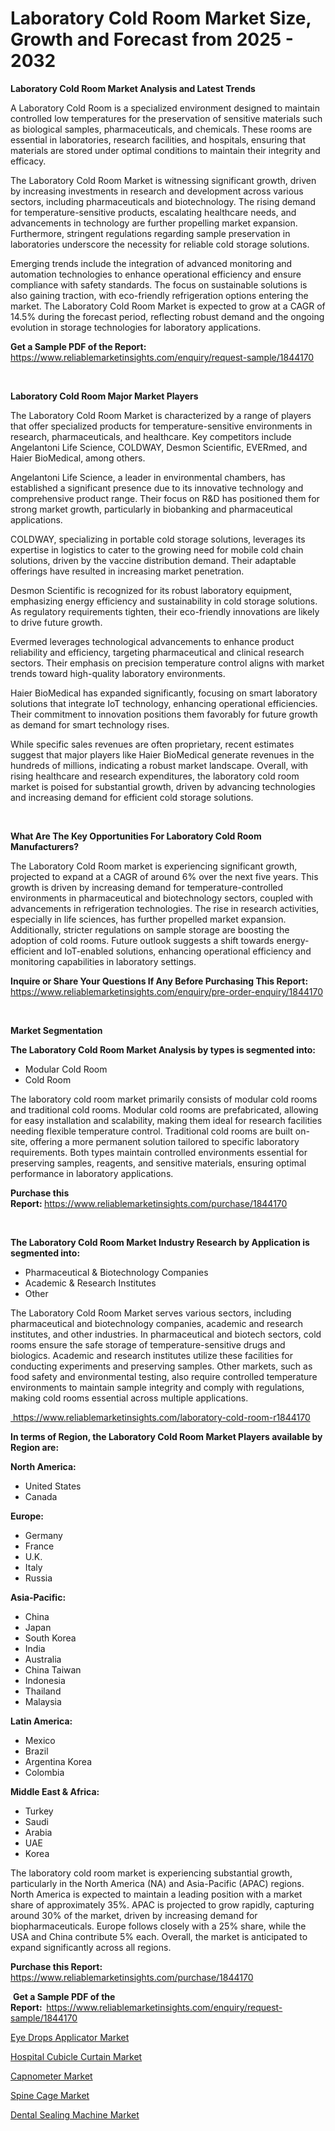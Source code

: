 <p><h1>Laboratory Cold Room Market Size, Growth and Forecast from 2025 - 2032</h1></p><p><strong>Laboratory Cold Room Market Analysis and Latest Trends</strong></p>
<p><p>A Laboratory Cold Room is a specialized environment designed to maintain controlled low temperatures for the preservation of sensitive materials such as biological samples, pharmaceuticals, and chemicals. These rooms are essential in laboratories, research facilities, and hospitals, ensuring that materials are stored under optimal conditions to maintain their integrity and efficacy.</p><p>The Laboratory Cold Room Market is witnessing significant growth, driven by increasing investments in research and development across various sectors, including pharmaceuticals and biotechnology. The rising demand for temperature-sensitive products, escalating healthcare needs, and advancements in technology are further propelling market expansion. Furthermore, stringent regulations regarding sample preservation in laboratories underscore the necessity for reliable cold storage solutions.</p><p>Emerging trends include the integration of advanced monitoring and automation technologies to enhance operational efficiency and ensure compliance with safety standards. The focus on sustainable solutions is also gaining traction, with eco-friendly refrigeration options entering the market. The Laboratory Cold Room Market is expected to grow at a CAGR of 14.5% during the forecast period, reflecting robust demand and the ongoing evolution in storage technologies for laboratory applications.</p></p>
<p><strong>Get a Sample PDF of the Report:&nbsp;</strong> <a href="https://www.reliablemarketinsights.com/enquiry/request-sample/1844170?utm_campaign=2133&utm_medium=2&utm_source=Github&utm_content=ia&utm_term=03032025&utm_id=laboratory-cold-room">https://www.reliablemarketinsights.com/enquiry/request-sample/1844170</a></p>
<p>&nbsp;</p>
<p><strong>Laboratory Cold Room Major Market Players</strong></p>
<p><p>The Laboratory Cold Room Market is characterized by a range of players that offer specialized products for temperature-sensitive environments in research, pharmaceuticals, and healthcare. Key competitors include Angelantoni Life Science, COLDWAY, Desmon Scientific, EVERmed, and Haier BioMedical, among others.</p><p>Angelantoni Life Science, a leader in environmental chambers, has established a significant presence due to its innovative technology and comprehensive product range. Their focus on R&D has positioned them for strong market growth, particularly in biobanking and pharmaceutical applications. </p><p>COLDWAY, specializing in portable cold storage solutions, leverages its expertise in logistics to cater to the growing need for mobile cold chain solutions, driven by the vaccine distribution demand. Their adaptable offerings have resulted in increasing market penetration.</p><p>Desmon Scientific is recognized for its robust laboratory equipment, emphasizing energy efficiency and sustainability in cold storage solutions. As regulatory requirements tighten, their eco-friendly innovations are likely to drive future growth.</p><p>Evermed leverages technological advancements to enhance product reliability and efficiency, targeting pharmaceutical and clinical research sectors. Their emphasis on precision temperature control aligns with market trends toward high-quality laboratory environments.</p><p>Haier BioMedical has expanded significantly, focusing on smart laboratory solutions that integrate IoT technology, enhancing operational efficiencies. Their commitment to innovation positions them favorably for future growth as demand for smart technology rises.</p><p>While specific sales revenues are often proprietary, recent estimates suggest that major players like Haier BioMedical generate revenues in the hundreds of millions, indicating a robust market landscape. Overall, with rising healthcare and research expenditures, the laboratory cold room market is poised for substantial growth, driven by advancing technologies and increasing demand for efficient cold storage solutions.</p></p>
<p>&nbsp;</p>
<p><strong>What Are The Key Opportunities For Laboratory Cold Room Manufacturers?</strong></p>
<p><p>The Laboratory Cold Room market is experiencing significant growth, projected to expand at a CAGR of around 6% over the next five years. This growth is driven by increasing demand for temperature-controlled environments in pharmaceutical and biotechnology sectors, coupled with advancements in refrigeration technologies. The rise in research activities, especially in life sciences, has further propelled market expansion. Additionally, stricter regulations on sample storage are boosting the adoption of cold rooms. Future outlook suggests a shift towards energy-efficient and IoT-enabled solutions, enhancing operational efficiency and monitoring capabilities in laboratory settings.</p></p>
<p><strong>Inquire or Share Your Questions If Any Before Purchasing This Report:</strong> <a href="https://www.reliablemarketinsights.com/enquiry/pre-order-enquiry/1844170?utm_campaign=2133&utm_medium=2&utm_source=Github&utm_content=ia&utm_term=03032025&utm_id=laboratory-cold-room">https://www.reliablemarketinsights.com/enquiry/pre-order-enquiry/1844170</a></p>
<p>&nbsp;</p>
<p><strong>Market Segmentation</strong></p>
<p><strong>The Laboratory Cold Room Market Analysis by types is segmented into:</strong></p>
<p><ul><li>Modular Cold Room</li><li>Cold Room</li></ul></p>
<p><p>The laboratory cold room market primarily consists of modular cold rooms and traditional cold rooms. Modular cold rooms are prefabricated, allowing for easy installation and scalability, making them ideal for research facilities needing flexible temperature control. Traditional cold rooms are built on-site, offering a more permanent solution tailored to specific laboratory requirements. Both types maintain controlled environments essential for preserving samples, reagents, and sensitive materials, ensuring optimal performance in laboratory applications.</p></p>
<p><strong>Purchase this Report:&nbsp;</strong><a href="https://www.reliablemarketinsights.com/purchase/1844170?utm_campaign=2133&utm_medium=2&utm_source=Github&utm_content=ia&utm_term=03032025&utm_id=laboratory-cold-room">https://www.reliablemarketinsights.com/purchase/1844170</a></p>
<p>&nbsp;</p>
<p><strong>The Laboratory Cold Room Market Industry Research by Application is segmented into:</strong></p>
<p><ul><li>Pharmaceutical & Biotechnology Companies</li><li>Academic & Research Institutes</li><li>Other</li></ul></p>
<p><p>The Laboratory Cold Room Market serves various sectors, including pharmaceutical and biotechnology companies, academic and research institutes, and other industries. In pharmaceutical and biotech sectors, cold rooms ensure the safe storage of temperature-sensitive drugs and biologics. Academic and research institutes utilize these facilities for conducting experiments and preserving samples. Other markets, such as food safety and environmental testing, also require controlled temperature environments to maintain sample integrity and comply with regulations, making cold rooms essential across multiple applications.</p></p>
<p><a href="https://www.reliablemarketinsights.com/laboratory-cold-room-r1844170?utm_campaign=2133&utm_medium=2&utm_source=Github&utm_content=ia&utm_term=03032025&utm_id=laboratory-cold-room">&nbsp;https://www.reliablemarketinsights.com/laboratory-cold-room-r1844170</a></p>
<p><strong>In terms of Region, the Laboratory Cold Room Market Players available by Region are:</strong></p>
<p>
    <p> <strong> North America: </strong>
        <ul>
            <li>United States</li>
            <li>Canada</li>
        </ul>
        </p> 
    <p> <strong> Europe: </strong>
        <ul>
            <li>Germany</li>
            <li>France</li>
            <li>U.K.</li>
            <li>Italy</li>
            <li>Russia</li>
        </ul>
        </p> 
    <p> <strong> Asia-Pacific: </strong>
        <ul>
            <li>China</li>
            <li>Japan</li>
            <li>South Korea</li>
            <li>India</li>
            <li>Australia</li>
            <li>China Taiwan</li>
            <li>Indonesia</li>
            <li>Thailand</li>
            <li>Malaysia</li>
        </ul>
        </p> 
    <p> <strong> Latin America: </strong>
        <ul>
            <li>Mexico</li>
            <li>Brazil</li>
            <li>Argentina Korea</li>
            <li>Colombia</li>
        </ul>
        </p> 
    <p> <strong> Middle East & Africa: </strong>
        <ul>
            <li>Turkey</li>
            <li>Saudi</li>
            <li>Arabia</li>
            <li>UAE</li>
            <li>Korea</li>
        </ul>
    </p>
    </p>
<p><p>The laboratory cold room market is experiencing substantial growth, particularly in the North America (NA) and Asia-Pacific (APAC) regions. North America is expected to maintain a leading position with a market share of approximately 35%. APAC is projected to grow rapidly, capturing around 30% of the market, driven by increasing demand for biopharmaceuticals. Europe follows closely with a 25% share, while the USA and China contribute 5% each. Overall, the market is anticipated to expand significantly across all regions.</p></p>
<p><strong>Purchase this Report: </strong><a href="https://www.reliablemarketinsights.com/purchase/1844170?utm_campaign=2133&utm_medium=2&utm_source=Github&utm_content=ia&utm_term=03032025&utm_id=laboratory-cold-room">https://www.reliablemarketinsights.com/purchase/1844170</a></p>
<p>&nbsp;<strong>Get a Sample PDF of the Report:&nbsp;&nbsp;</strong><a href="https://www.reliablemarketinsights.com/enquiry/request-sample/1844170?utm_campaign=2133&utm_medium=2&utm_source=Github&utm_content=ia&utm_term=03032025&utm_id=laboratory-cold-room">https://www.reliablemarketinsights.com/enquiry/request-sample/1844170</a></p>
<p><strong></strong></p>
<p><p><a href="https://github.com/duzcupetriv/Market-Research-Report-List-1/blob/main/eye-drops-applicator-market.md?utm_campaign=2133&utm_medium=2&utm_source=Github&utm_content=ia&utm_term=03032025&utm_id=laboratory-cold-room">Eye Drops Applicator Market</a></p><p><a href="https://github.com/abexjeliti/Market-Research-Report-List-1/blob/main/hospital-cubicle-curtain-market.md?utm_campaign=2133&utm_medium=2&utm_source=Github&utm_content=ia&utm_term=03032025&utm_id=laboratory-cold-room">Hospital Cubicle Curtain Market</a></p><p><a href="https://github.com/okornevonywx/Market-Research-Report-List-1/blob/main/capnometer-market.md?utm_campaign=2133&utm_medium=2&utm_source=Github&utm_content=ia&utm_term=03032025&utm_id=laboratory-cold-room">Capnometer Market</a></p><p><a href="https://github.com/hervedeidadw/Market-Research-Report-List-1/blob/main/spine-cage-market.md?utm_campaign=2133&utm_medium=2&utm_source=Github&utm_content=ia&utm_term=03032025&utm_id=laboratory-cold-room">Spine Cage Market</a></p><p><a href="https://github.com/nwogudimouix/Market-Research-Report-List-1/blob/main/dental-sealing-machine-market.md?utm_campaign=2133&utm_medium=2&utm_source=Github&utm_content=ia&utm_term=03032025&utm_id=laboratory-cold-room">Dental Sealing Machine Market</a></p></p>